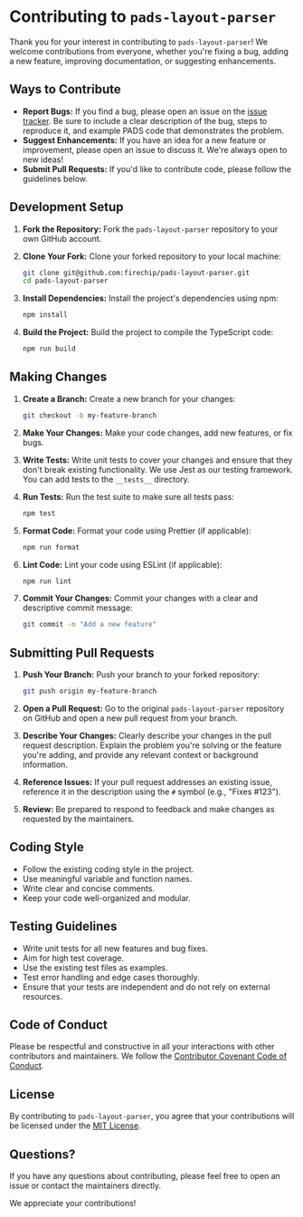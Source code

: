 # Contributing to `pads-layout-parser`

Thank you for your interest in contributing to `pads-layout-parser`! We welcome contributions from everyone, whether you're fixing a bug, adding a new feature, improving documentation, or suggesting enhancements.

## Ways to Contribute

*   **Report Bugs:** If you find a bug, please open an issue on the [issue tracker](https://github.com/your-username/pads-layout-parser/issues). Be sure to include a clear description of the bug, steps to reproduce it, and example PADS code that demonstrates the problem.
*   **Suggest Enhancements:** If you have an idea for a new feature or improvement, please open an issue to discuss it. We're always open to new ideas!
*   **Submit Pull Requests:** If you'd like to contribute code, please follow the guidelines below.

## Development Setup

1.  **Fork the Repository:** Fork the `pads-layout-parser` repository to your own GitHub account.
2.  **Clone Your Fork:** Clone your forked repository to your local machine:

    ```bash
    git clone git@github.com:firechip/pads-layout-parser.git
    cd pads-layout-parser
    ```
3.  **Install Dependencies:** Install the project's dependencies using npm:

    ```bash
    npm install
    ```
4.  **Build the Project:** Build the project to compile the TypeScript code:

    ```bash
    npm run build
    ```

## Making Changes

1.  **Create a Branch:** Create a new branch for your changes:

    ```bash
    git checkout -b my-feature-branch
    ```
2.  **Make Your Changes:** Make your code changes, add new features, or fix bugs.
3.  **Write Tests:** Write unit tests to cover your changes and ensure that they don't break existing functionality. We use Jest as our testing framework. You can add tests to the `__tests__` directory.
4.  **Run Tests:** Run the test suite to make sure all tests pass:

    ```bash
    npm test
    ```
5.  **Format Code:** Format your code using Prettier (if applicable):

    ```bash
    npm run format
    ```
6.  **Lint Code:** Lint your code using ESLint (if applicable):

    ```bash
    npm run lint
    ```
7.  **Commit Your Changes:** Commit your changes with a clear and descriptive commit message:

    ```bash
    git commit -m "Add a new feature"
    ```

## Submitting Pull Requests

1.  **Push Your Branch:** Push your branch to your forked repository:

    ```bash
    git push origin my-feature-branch
    ```
2.  **Open a Pull Request:** Go to the original `pads-layout-parser` repository on GitHub and open a new pull request from your branch.
3.  **Describe Your Changes:** Clearly describe your changes in the pull request description. Explain the problem you're solving or the feature you're adding, and provide any relevant context or background information.
4.  **Reference Issues:** If your pull request addresses an existing issue, reference it in the description using the `#` symbol (e.g., "Fixes #123").
5.  **Review:** Be prepared to respond to feedback and make changes as requested by the maintainers.

## Coding Style

*   Follow the existing coding style in the project.
*   Use meaningful variable and function names.
*   Write clear and concise comments.
*   Keep your code well-organized and modular.

## Testing Guidelines

*   Write unit tests for all new features and bug fixes.
*   Aim for high test coverage.
*   Use the existing test files as examples.
*   Test error handling and edge cases thoroughly.
*   Ensure that your tests are independent and do not rely on external resources.

## Code of Conduct

Please be respectful and constructive in all your interactions with other contributors and maintainers. We follow the [Contributor Covenant Code of Conduct](https://www.contributor-covenant.org/version/2/1/code_of_conduct/).

## License

By contributing to `pads-layout-parser`, you agree that your contributions will be licensed under the [MIT License](LICENSE).

## Questions?

If you have any questions about contributing, please feel free to open an issue or contact the maintainers directly.

We appreciate your contributions!
